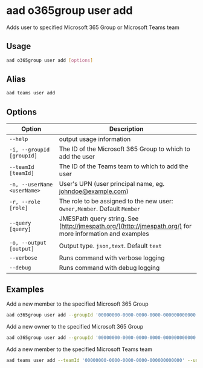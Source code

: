# aad o365group user add

Adds user to specified Microsoft 365 Group or Microsoft Teams team

## Usage

```sh
aad o365group user add [options]
```

## Alias

```sh
aad teams user add
```

## Options

Option|Description
------|-----------
`--help`|output usage information
`-i, --groupId [groupId]`|The ID of the Microsoft 365 Group to which to add the user
`--teamId [teamId]`|The ID of the Teams team to which to add the user
`-n, --userName <userName>`|User's UPN (user principal name, eg. johndoe@example.com)
`-r, --role [role]`|The role to be assigned to the new user: `Owner,Member`. Default `Member`
`--query [query]`|JMESPath query string. See [http://jmespath.org/](http://jmespath.org/) for more information and examples
`-o, --output [output]`|Output type. `json,text`. Default `text`
`--verbose`|Runs command with verbose logging
`--debug`|Runs command with debug logging

## Examples

Add a new member to the specified Microsoft 365 Group

```sh
aad o365group user add --groupId '00000000-0000-0000-0000-000000000000' --userName 'anne.matthews@contoso.onmicrosoft.com'
```

Add a new owner to the specified Microsoft 365 Group

```sh
aad o365group user add --groupId '00000000-0000-0000-0000-000000000000' --userName 'anne.matthews@contoso.onmicrosoft.com' --role Owner
```

Add a new member to the specified Microsoft Teams team

```sh
aad teams user add --teamId '00000000-0000-0000-0000-000000000000' --userName 'anne.matthews@contoso.onmicrosoft.com'
```